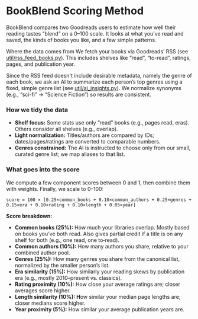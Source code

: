 # BookBlend Scoring Method
BookBlend compares two Goodreads users to estimate how well their reading tastes “blend” on a 0–100 scale. It looks at what you’ve read and saved, the kinds of books you like, and a few simple patterns.

Where the data comes from
We fetch your books via Goodreads’ RSS (see [util/rss_feed_books.py](util/rss_feed_books.py)). This includes shelves like “read”, “to-read”, ratings, pages, and publication year.

Since the RSS feed doesn't include desirable metadata, namely the genre of each book, we ask an AI to summarize each person’s top genres using a fixed, simple genre list (see 
[util/ai_insights.py](util/ai_insights.py)). We normalize synonyms (e.g., “sci-fi” → “Science Fiction”) so results are consistent.

### How we tidy the data
- **Shelf focus:** Some stats use only “read” books (e.g., pages read, eras). Others consider all shelves (e.g., overlap).
- **Light normalization:** Titles/authors are compared by IDs; dates/pages/ratings are converted to comparable numbers.
- **Genres constrained:** The AI is instructed to choose only from our small, curated genre list; we map aliases to that list.

### What goes into the score
We compute a few component scores between 0 and 1, then combine them with weights. Finally, we scale to 0–100:

`score = 100 × [0.25×common_books + 0.10×common_authors + 0.25×genres + 0.15×era + 0.10×rating + 0.10×length + 0.05×year]`

**Score breakdown:**
- **Common books (25%):** How much your libraries overlap. Mostly based on books you’ve both read. Also gives partial credit if a title is on any shelf for both (e.g., one read, one to‑read).
- **Common authors (10%):** How many authors you share, relative to your combined author pool.
- **Genres (25%):** How many genres you share from the canonical list, normalized by the smaller person’s list.
- **Era similarity (15%):** How similarly your reading skews by publication era (e.g., mostly 2010–present vs. classics).
- **Rating proximity (10%):** How close your average ratings are; closer averages score higher.
- **Length similarity (10%): H**ow similar your median page lengths are; closer medians score higher.
- **Year proximity (5%):** How similar your average publication years are.
